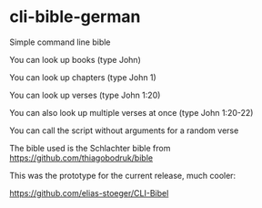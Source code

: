 # cli-bible-german

Simple command line bible

You can look up books (type John)

You can look up chapters (type John 1)

You can look up verses (type John 1:20)

You can also look up multiple verses at once (type John 1:20-22)

You can call the script without arguments for a random verse

The bible used is the Schlachter bible from
https://github.com/thiagobodruk/bible


This was the prototype for the current release, much cooler:

https://github.com/elias-stoeger/CLI-Bibel
